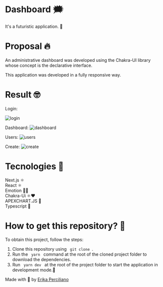 # Dashboard 🗯️
It's a futuristic application. 🚀 <br />
# Proposal 🔥
An administrative dashboard was developed using the Chakra-UI library whose concept is the declarative interface.

This application was developed in a fully responsive way.

# Result 🤓

Login:

![login](https://user-images.githubusercontent.com/48223561/134430535-aa70c528-0c66-4e9a-9079-c3316f9dbe28.png)


Dashboard:
![dashboard](https://user-images.githubusercontent.com/48223561/134416242-18b3dc4b-3687-4298-b174-c8c9ec68c2a7.png)

Users:
![users](https://user-images.githubusercontent.com/48223561/134544218-55969f19-5f3b-4d06-86cd-aa1e08e1668b.png)

Create:
![create](https://user-images.githubusercontent.com/48223561/134544540-6bf359a1-a44f-43f3-8518-a5be01ad7ad7.png)



# Tecnologies 🚀
Next.js ⚛️ <br />
React ⚛️ <br />
Emotion 💅🏻 <br />
Chakra-Ui ⚛️❤️ <br />
APEXCHART.JS 🤩<br />
Typescript 🦕
# How to get this repository? 🤔
To obtain this project, follow the steps:
1. Clone this repository using <code> git clone </code>.
2. Run the <code> yarn </code> command at the root of the cloned project folder to download the dependencies.
3. Run <code> yarn dev </code> at the root of the project folder to start the application in development mode.🚀

Made with 💜 by [Erika Perciliano](https://github.com/erikaperciliano)
<br />
